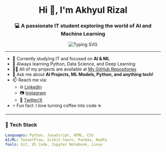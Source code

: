<h1 align="center">Hi 👋, I'm Akhyul Rizal</h1>
<h3 align="center">💻 A passionate IT student exploring the world of AI and Machine Learning</h3>

<div align="center">
  <img src="https://readme-typing-svg.herokuapp.com?font=Fira+Code&size=20&pause=1000&center=true&vCenter=true&width=435&lines=Learning+Machine+Learning+%F0%9F%A7%90;Exploring+Artificial+Intelligence+%F0%9F%A7%AB;Open+to+Collaborations+and+Projects+%F0%9F%92%BB" alt="Typing SVG" />
</div>

---

- 🔭 Currently studying IT and focused on **AI & ML**
- 🌱 Always learning Python, Data Science, and Deep Learning
- 👨‍💻 All of my projects are available at [My GitHub Repositories](https://github.com/akhyulrizal)
- 💬 Ask me about **AI Projects, ML Models, Python, and anything tech!**
- 📫 Reach me via:
  - 🌐 [LinkedIn](https://linkedin.com/in/akhyulrizal)
  - 📷 [Instagram](https://instagram.com/akhyulrizal)
  - 🐤 [Twitter/X](https://twitter.com/akhyulrizal)
- ⚡ Fun fact: I love turning coffee into code ☕

---

### 🧠 Tech Stack
```yaml
Languages: Python, JavaScript, HTML, CSS
AI/ML: TensorFlow, Scikit-learn, Pandas, NumPy
Tools: Git, VS Code, Jupyter Notebook, Linux